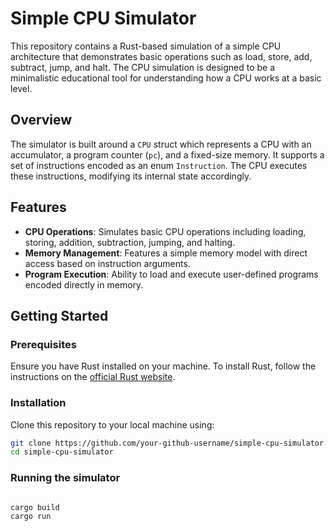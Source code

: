 # Simple CPU Simulator

This repository contains a Rust-based simulation of a simple CPU architecture that demonstrates basic operations such as load, store, add, subtract, jump, and halt. The CPU simulation is designed to be a minimalistic educational tool for understanding how a CPU works at a basic level.

## Overview

The simulator is built around a `CPU` struct which represents a CPU with an accumulator, a program counter (`pc`), and a fixed-size memory. It supports a set of instructions encoded as an enum `Instruction`. The CPU executes these instructions, modifying its internal state accordingly.

## Features

- **CPU Operations**: Simulates basic CPU operations including loading, storing, addition, subtraction, jumping, and halting.
- **Memory Management**: Features a simple memory model with direct access based on instruction arguments.
- **Program Execution**: Ability to load and execute user-defined programs encoded directly in memory.

## Getting Started

### Prerequisites

Ensure you have Rust installed on your machine. To install Rust, follow the instructions on the [official Rust website](https://www.rust-lang.org/tools/install).

### Installation

Clone this repository to your local machine using:

```bash
git clone https://github.com/your-github-username/simple-cpu-simulator.git
cd simple-cpu-simulator
```


### Running the simulator

```bash

cargo build
cargo run

```
